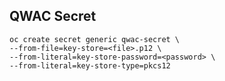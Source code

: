 ## QWAC  Secret

    oc create secret generic qwac-secret \
    --from-file=key-store=<file>.p12 \
    --from-literal=key-store-password=<password> \
    --from-literal=key-store-type=pkcs12
